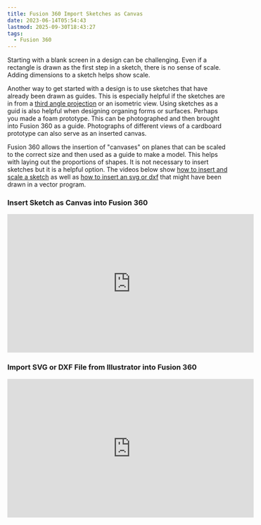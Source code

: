 ```yaml
---
title: Fusion 360 Import Sketches as Canvas
date: 2023-06-14T05:54:43
lastmod: 2025-09-30T18:43:27
tags:
  - Fusion 360
---
```


Starting with a blank screen in a design can be challenging. Even if a rectangle is drawn as the first step in a sketch, there is no sense of scale. Adding dimensions to a sketch helps show scale.

Another way to get started with a design is to use sketches that have already been drawn as guides. This is especially helpful if the sketches are in from a [third angle projection](../../drawing/third-angle-projection.md) or an isometric view. Using sketches as a guid is also helpful when designing organing forms or surfaces. Perhaps you made a foam prototype. This can be photographed and then brought into Fusion 360 as a guide. Photographs of different views of a cardboard prototype can also serve as an inserted canvas.

Fusion 360 allows the insertion of "canvases" on planes that can be scaled to the correct size and then used as a guide to make a model. This helps with laying out the proportions of shapes. It is not necessary to insert sketches but it is a helpful option. The videos below show [how to insert and scale a sketch](https://www.youtu.be/-3SMfrnWMTE) as well as [how to insert an svg or dxf](https://www.youtu.be/aMBnke14Wgg) that might have been drawn in a vector program.

<div class="video-grid">

<div class="video-card">

### Insert Sketch as Canvas into Fusion 360

<div class="iframe-16-9-container"><iframe class="youTubeIframe" title="YouTube video player" src="https://www.youtube.com/embed/-3SMfrnWMTE?rel=0" width="560" height="315" frameborder="0" allow="accelerometer; autoplay; clipboard-write; encrypted-media; gyroscope; picture-in-picture; web-share" referrerpolicy="strict-origin-when-cross-origin" allowfullscreen></iframe></div>
</div>

<div class="video-card">

### Import SVG or DXF File from Illustrator into Fusion 360

<div class="iframe-16-9-container"><iframe class="youTubeIframe" title="YouTube video player" src="https://www.youtube.com/embed/aMBnke14Wgg?rel=0" width="560" height="315" frameborder="0" allow="accelerometer; autoplay; clipboard-write; encrypted-media; gyroscope; picture-in-picture; web-share" referrerpolicy="strict-origin-when-cross-origin" allowfullscreen></iframe></div>
</div>

</div>
